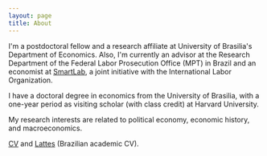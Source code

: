 ```yaml
---
layout: page
title: About
---
```


I'm a postdoctoral fellow and a research affiliate at University of Brasilia's Department of Economics. Also, I'm currently an advisor at the Research Department of the Federal Labor Prosecution Office (MPT) in Brazil and an economist at [SmartLab](http://smartlabbr.org/), a joint initiative with the International Labor Organization.

I have a doctoral degree in economics from the University of Brasilia, with a one-year period as visiting scholar (with class credit) at Harvard University.

My research interests are related to political economy, economic history, and macroeconomics.

[CV](https://gbrlambais.github.io/CV.pdf) and [Lattes](http://lattes.cnpq.br/3293287465749067) (Brazilian academic CV).


